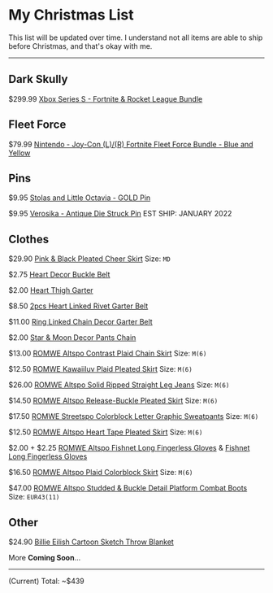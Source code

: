 # My Christmas List
This list will be updated over time. I understand not all items are able to ship before Christmas, and that's okay with me.

-----
## Dark Skully
$299.99 [Xbox Series S - Fortnite & Rocket League Bundle](https://www.amazon.com/Xbox-S-Fortnite-Rocket-League-Bundle/dp/B09H73LTM6/ref=sr_1_2?crid=XN2WTXMMG8PM&keywords=dark+skully+xbox&qid=1639537747&sprefix=dark+skully+%2Caps%2C302&sr=8-2)

## Fleet Force
$79.99 [Nintendo - Joy-Con (L)/(R) Fortnite Fleet Force Bundle - Blue and Yellow](https://www.bestbuy.com/site/nintendo-joy-con-l-r-fortnite-fleet-force-bundle-blue-and-yellow/6458440.p?skuId=6458440&ref=212&loc=1&gclid=Cj0KCQiAnuGNBhCPARIsACbnLzq5gkOVv2txvZ8INJW4G9QBl2V11A_cydzUPs4ypTL3hy28wRBdGoYaAvzzEALw_wcB&gclsrc=aw.ds)

## Pins
$9.95 [Stolas and Little Octavia - GOLD Pin](https://sharkrobot.com/products/stolas-and-little-octavia-gold)

$9.95 [Verosika - Antique Die Struck Pin](https://sharkrobot.com/products/verosika-antique-die-struck-limited-stock) EST SHIP: JANUARY 2022

## Clothes
$29.90 [Pink & Black Pleated Cheer Skirt](https://www.hottopic.com/product/pink-black-pleated-cheer-skirt/14704359.html?cgid=girls-bottoms-skirts) Size: `MD`

$2.75 [Heart Decor Buckle Belt](https://us.romwe.com/Heart-Decor-Buckle-Belt-p-1671438-cat-698.html)

$2.00 [Heart Thigh Garter](https://us.romwe.com/Heart-Thigh-Garter-p-1037684-cat-742.html)

$8.50 [2pcs Heart Linked Rivet Garter Belt](https://us.romwe.com/2pcs-Heart-Linked-Rivet-Garter-Belt-p-1017981-cat-698.html)

$11.00 [Ring Linked Chain Decor Garter Belt](https://us.romwe.com/Ring-Linked-Chain-Decor-Garter-Belt-p-1372649-cat-698.html)

$2.00 [Star & Moon Decor Pants Chain](https://us.romwe.com/Star-Moon-Decor-Pants-Chain-p-2148772-cat-698.html)

$13.00 [ROMWE Altspo Contrast Plaid Chain Skirt](https://us.romwe.com/Contrast-Plaid-Chain-Skirt-p-1842901-cat-682.html) Size: `M(6)`

$12.50 [ROMWE Kawaiiluv Plaid Pleated Skirt](https://us.romwe.com/Plaid-Pleated-Skirt-p-2102387-cat-682.html) Size: `M(6)`

$26.00 [ROMWE Altspo Solid Ripped Straight Leg Jeans](https://us.romwe.com/Solid-Ripped-Straight-Leg-Jeans-p-1844046-cat-813.html) Size: `M(6)`

$14.50 [ROMWE Altspo Release-Buckle Pleated Skirt](https://us.romwe.com/Release-Buckle-Pleated-Skirt-p-937354-cat-682.html) Size: `M(6)`

$17.50 [ROMWE Streetspo Colorblock Letter Graphic Sweatpants](https://us.romwe.com/Colorblock-Letter-Graphic-Sweatpants-p-1666922-cat-1806.html) Size: `M(6)`

$12.50 [ROMWE Altspo Heart Tape Pleated Skirt](https://us.romwe.com/Heart-Tape-Pleated-Skirt-p-1844111-cat-682.html) Size: `M(6)`

$2.00 + $2.25 [ROMWE Altspo Fishnet Long Fingerless Gloves](https://us.romwe.com/Fishnet-Long-Fingerless-Gloves-p-1224895-cat-2612.html) & [Fishnet Long Fingerless Gloves](https://us.romwe.com/Fishnet-Long-Fingerless-Gloves-p-1993697-cat-2612.html)

$16.50 [ROMWE Altspo Plaid Colorblock Skirt](https://us.romwe.com/Plaid-Colorblock-Skirt-p-1842956-cat-682.html) Size: `M(6)`

$47.00 [ROMWE Altspo Studded & Buckle Detail Platform Combat Boots](https://us.romwe.com/Studded-Buckle-Detail-Platform-Combat-Boots-p-1719989-cat-699.html) Size: `EUR43(11)`

## Other
$24.90 [Billie Eilish Cartoon Sketch Throw Blanket](https://www.hottopic.com/product/billie-eilish-cartoon-sketch-throw-blanket/15842693.html)

More __Coming Soon__...

-----
(Current) Total: ~$439
